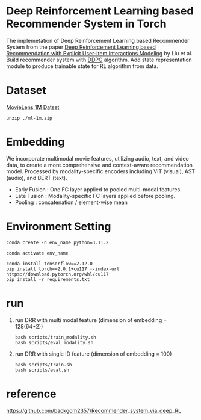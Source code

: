 # Deep Reinforcement Learning based Recommender System in Torch
The implemetation of Deep Reinforcement Learning based Recommender System from the paper [Deep Reinforcement Learning based Recommendation with Explicit User-Item Interactions Modeling](https://arxiv.org/abs/1810.12027) by Liu et al. Build recommender system with [DDPG](https://arxiv.org/abs/1509.02971) algorithm. Add state representation module to produce trainable state for RL algorithm from data.

# Dataset
[MovieLens 1M Datset](https://grouplens.org/datasets/movielens/1m/)

```
unzip ./ml-1m.zip
```

# Embedding 
We incorporate multimodal movie features, utilizing audio, text, and video data, to create a more comprehensive and context-aware recommendation model. Processed by modality-specific encoders including ViT (visual), AST (audio), and BERT (text).

- Early Fusion : One FC layer applied to pooled multi-modal features.
- Late Fusion : Modality-specific FC layers applied before pooling.
- Pooling : concatenation / element-wise mean

# Environment Setting
```
conda create -n env_name python=3.11.2 

conda activate env_name

conda install tensorflow==2.12.0
pip install torch==2.0.1+cu117 --index-url https://download.pytorch.org/whl/cu117
pip install -r requirements.txt
```

# run
1. run DRR with multi modal feature (dimension of embedding = 128(64*2))
    ```
    bash scripts/train_modality.sh
    bash scripts/eval_modality.sh
    ```
2. run DRR with single ID feature (dimension of embedding = 100)
    ```
    bash scripts/train.sh
    bash scripts/eval.sh
    ```


# reference
https://github.com/backgom2357/Recommender_system_via_deep_RL